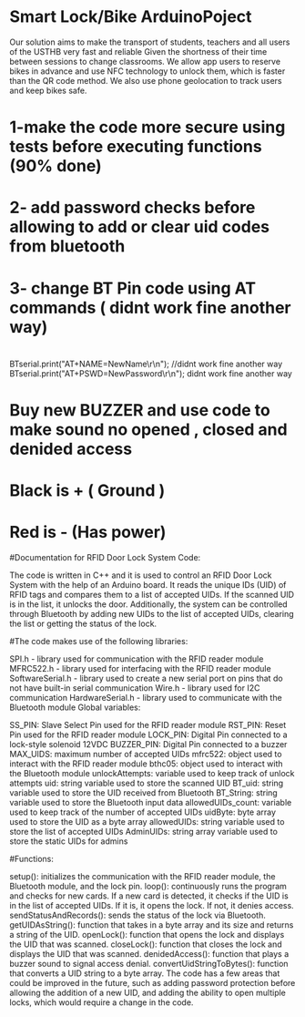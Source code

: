 # Smart Lock/Bike ArduinoPoject

Our solution aims to make the transport of students, teachers and all users of the USTHB very fast and reliable
Given the shortness of their time between sessions to change classrooms. 
We allow app users to reserve bikes in advance and use NFC technology to unlock them, which is faster than the QR code method.
We also use phone geolocation to track users and keep bikes safe.




# 1-make the code more secure using tests before executing functions (90% done)

# 2- add password checks before allowing to add or clear uid codes from bluetooth

# 3- change BT Pin code using AT commands ( didnt work fine another way)

#
BTserial.print("AT+NAME=NewName\r\n"); //didnt work fine another way
BTserial.print("AT+PSWD=NewPassword\r\n"); didnt work fine another way



# Buy new BUZZER and use code to make sound no opened , closed and denided access



# Black is + ( Ground )
# Red is - (Has power)



#Documentation for RFID Door Lock System Code:

The code is written in C++ and it is used to control an RFID Door Lock System with the help of an Arduino board. It reads the unique IDs (UID) of RFID tags and compares them to a list of accepted UIDs. If the scanned UID is in the list, it unlocks the door. Additionally, the system can be controlled through Bluetooth by adding new UIDs to the list of accepted UIDs, clearing the list or getting the status of the lock.

#The code makes use of the following libraries:

SPI.h - library used for communication with the RFID reader module
MFRC522.h - library used for interfacing with the RFID reader module
SoftwareSerial.h - library used to create a new serial port on pins that do not have built-in serial communication
Wire.h - library used for I2C communication
HardwareSerial.h - library used to communicate with the Bluetooth module
Global variables:

SS_PIN: Slave Select Pin used for the RFID reader module
RST_PIN: Reset Pin used for the RFID reader module
LOCK_PIN: Digital Pin connected to a lock-style solenoid 12VDC
BUZZER_PIN: Digital Pin connected to a buzzer
MAX_UIDS: maximum number of accepted UIDs
mfrc522: object used to interact with the RFID reader module
bthc05: object used to interact with the Bluetooth module
unlockAttempts: variable used to keep track of unlock attempts
uid: string variable used to store the scanned UID
BT_uid: string variable used to store the UID received from Bluetooth
BT_String: string variable used to store the Bluetooth input data
allowedUIDs_count: variable used to keep track of the number of accepted UIDs
uidByte: byte array used to store the UID as a byte array
allowedUIDs: string variable used to store the list of accepted UIDs
AdminUIDs: string array variable used to store the static UIDs for admins

#Functions:

setup(): initializes the communication with the RFID reader module, the Bluetooth module, and the lock pin.
loop(): continuously runs the program and checks for new cards. If a new card is detected, it checks if the UID is in the list of accepted UIDs. If it is, it opens the lock. If not, it denies access.
sendStatusAndRecords(): sends the status of the lock via Bluetooth.
getUIDAsString(): function that takes in a byte array and its size and returns a string of the UID.
openLock(): function that opens the lock and displays the UID that was scanned.
closeLock(): function that closes the lock and displays the UID that was scanned.
denidedAccess(): function that plays a buzzer sound to signal access denial.
convertUidStringToBytes(): function that converts a UID string to a byte array.
The code has a few areas that could be improved in the future, such as adding password protection before allowing the addition of a new UID, and adding the ability to open multiple locks, which would require a change in the code.